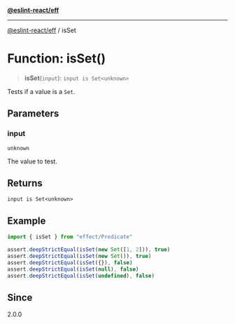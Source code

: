 [**@eslint-react/eff**](../README.md)

***

[@eslint-react/eff](../README.md) / isSet

# Function: isSet()

> **isSet**(`input`): `input is Set<unknown>`

Tests if a value is a `Set`.

## Parameters

### input

`unknown`

The value to test.

## Returns

`input is Set<unknown>`

## Example

```ts
import { isSet } from "effect/Predicate"

assert.deepStrictEqual(isSet(new Set([1, 2])), true)
assert.deepStrictEqual(isSet(new Set()), true)
assert.deepStrictEqual(isSet({}), false)
assert.deepStrictEqual(isSet(null), false)
assert.deepStrictEqual(isSet(undefined), false)
```

## Since

2.0.0
